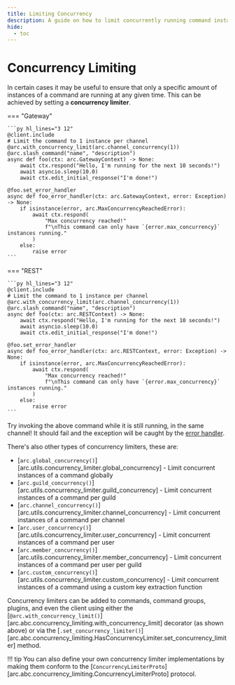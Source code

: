 ```yaml
---
title: Limiting Concurrency
description: A guide on how to limit concurrently running command instances
hide:
  - toc
---
```


# Concurrency Limiting

In certain cases it may be useful to ensure that only a specific amount of instances of a command are running at any given time. This can be achieved by setting a **concurrency limiter**.

=== "Gateway"

    ```py hl_lines="3 12"
    @client.include
    # Limit the command to 1 instance per channel
    @arc.with_concurrency_limit(arc.channel_concurrency(1))
    @arc.slash_command("name", "description")
    async def foo(ctx: arc.GatewayContext) -> None:
        await ctx.respond("Hello, I'm running for the next 10 seconds!")
        await asyncio.sleep(10.0)
        await ctx.edit_initial_response("I'm done!")

    @foo.set_error_handler
    async def foo_error_handler(ctx: arc.GatewayContext, error: Exception) -> None:
        if isinstance(error, arc.MaxConcurrencyReachedError):
            await ctx.respond(
                "Max concurrency reached!"
                f"\nThis command can only have `{error.max_concurrency}` instances running."
            )
        else:
            raise error
    ```

=== "REST"

    ```py hl_lines="3 12"
    @client.include
    # Limit the command to 1 instance per channel
    @arc.with_concurrency_limit(arc.channel_concurrency(1))
    @arc.slash_command("name", "description")
    async def foo(ctx: arc.RESTContext) -> None:
        await ctx.respond("Hello, I'm running for the next 10 seconds!")
        await asyncio.sleep(10.0)
        await ctx.edit_initial_response("I'm done!")

    @foo.set_error_handler
    async def foo_error_handler(ctx: arc.RESTContext, error: Exception) -> None:
        if isinstance(error, arc.MaxConcurrencyReachedError):
            await ctx.respond(
                "Max concurrency reached!"
                f"\nThis command can only have `{error.max_concurrency}` instances running."
            )
        else:
            raise error
    ```

Try invoking the above command while it is still running, in the same channel! It should fail and the exception will be caught by the [error handler](./error_handling.md).

There's also other types of concurrency limiters, these are:

- [`arc.global_concurrency()`][arc.utils.concurrency_limiter.global_concurrency] - Limit concurrent instances of a command globally
- [`arc.guild_concurrency()`][arc.utils.concurrency_limiter.guild_concurrency] - Limit concurrent instances of a command per guild
- [`arc.channel_concurrency()`][arc.utils.concurrency_limiter.channel_concurrency] - Limit concurrent instances of a command per channel
- [`arc.user_concurrency()`][arc.utils.concurrency_limiter.user_concurrency] - Limit concurrent instances of a command per user
- [`arc.member_concurrency()`][arc.utils.concurrency_limiter.member_concurrency] - Limit concurrent instances of a command per user per guild
- [`arc.custom_concurrency()`][arc.utils.concurrency_limiter.custom_concurrency] - Limit concurrent instances of a command using a custom key extraction function

Concurrency limiters can be added to commands, command groups, plugins, and even the client using either the [`@arc.with_concurrency_limit()`][arc.abc.concurrency_limiting.with_concurrency_limit] decorator (as shown above) or via the [`.set_concurrency_limiter()`][arc.abc.concurrency_limiting.HasConcurrencyLimiter.set_concurrency_limiter] method.

!!! tip
    You can also define your own concurrency limiter implementations by making them conform to the [`ConcurrencyLimiterProto`][arc.abc.concurrency_limiting.ConcurrencyLimiterProto] protocol.
